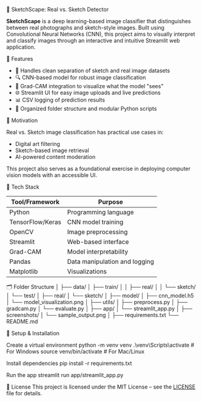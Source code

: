 🎨 SketchScape: Real vs. Sketch Detector

**SketchScape** is a deep learning-based image classifier that distinguishes between real photographs and sketch-style images. Built using Convolutional Neural Networks (CNN), this project aims to visually interpret and classify images through an interactive and intuitive Streamlit web application.

🚀 Features

- 📂 Handles clean separation of sketch and real image datasets
- 🔍 CNN-based model for robust image classification
- 🔎 Grad-CAM integration to visualize what the model "sees"
- 🌐 Streamlit UI for easy image uploads and live predictions
- 📊 CSV logging of prediction results
- 📁 Organized folder structure and modular Python scripts

🧠 Motivation

Real vs. Sketch image classification has practical use cases in:
- Digital art filtering
- Sketch-based image retrieval
- AI-powered content moderation

This project also serves as a foundational exercise in deploying computer vision models with an accessible UI.

🧰 Tech Stack

| Tool/Framework | Purpose                          |
|----------------|----------------------------------|
| Python         | Programming language             |
| TensorFlow/Keras | CNN model training             |
| OpenCV         | Image preprocessing              |
| Streamlit      | Web-based interface              |
| Grad-CAM       | Model interpretability           |
| Pandas         | Data manipulation and logging    |
| Matplotlib     | Visualizations                   |

🗂️ Folder Structure
│
├── data/
│ ├── train/
│ │ ├── real/
│ │ └── sketch/
│ └── test/
│ ├── real/
│ └── sketch/
│
├── model/
│ ├── cnn_model.h5
│ └── model_visualization.png
│
├── utils/
│ ├── preprocess.py
│ ├── gradcam.py
│ └── evaluate.py
│
├── app/
│ └── streamlit_app.py
│
├── screenshots/
│ └── sample_output.png
│
├── requirements.txt
└── README.md


🔧 Setup & Installation

Create a virtual environment
python -m venv venv
.\venv\Scripts\activate      # For Windows
source venv/bin/activate    # For Mac/Linux

Install dependencies
pip install -r requirements.txt

Run the app
streamlit run app/streamlit_app.py


📜 License
This project is licensed under the MIT License – see the [LICENSE](./LICENSE) file for details.


